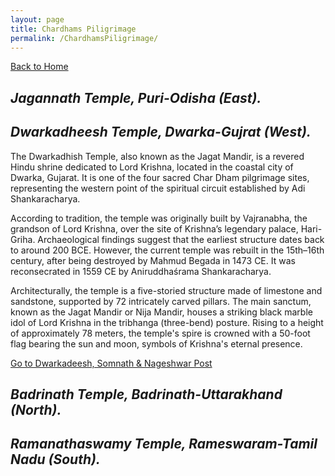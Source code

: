 ```yaml
---
layout: page
title: Chardhams Piligrimage
permalink: /ChardhamsPiligrimage/
---
```

[Back to Home](https://bsgh1107.github.io/)

## *Jagannath Temple, Puri-Odisha (East).*



## *Dwarkadheesh Temple, Dwarka-Gujrat (West).*

The Dwarkadhish Temple, also known as the Jagat Mandir, is a revered Hindu shrine dedicated to Lord Krishna, located in the coastal city of Dwarka, Gujarat. It is one of the four sacred Char Dham pilgrimage sites, representing the western point of the spiritual circuit established by Adi Shankaracharya.

According to tradition, the temple was originally built by Vajranabha, the grandson of Lord Krishna, over the site of Krishna’s legendary palace, Hari-Griha. Archaeological findings suggest that the earliest structure dates back to around 200 BCE. However, the current temple was rebuilt in the 15th–16th century, after being destroyed by Mahmud Begada in 1473 CE. It was reconsecrated in 1559 CE by Aniruddhaśrama Shankaracharya.

Architecturally, the temple is a five-storied structure made of limestone and sandstone, supported by 72 intricately carved pillars. The main sanctum, known as the Jagat Mandir or Nija Mandir, houses a striking black marble idol of Lord Krishna in the tribhanga (three-bend) posture. Rising to a height of approximately 78 meters, the temple's spire is crowned with a 50-foot flag bearing the sun and moon, symbols of Krishna's eternal presence.


[Go to Dwarkadeesh, Somnath & Nageshwar Post](https://bsgh1107.github.io/blog/travel/2025/03/11/Dwarka-Somnath-Gujrat.html)


## *Badrinath Temple, Badrinath-Uttarakhand (North).*


## *Ramanathaswamy Temple, Rameswaram-Tamil Nadu (South).*

